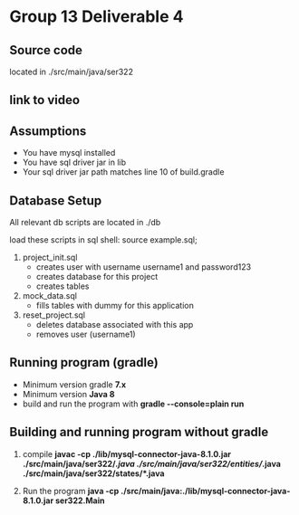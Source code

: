 # Group 13 Deliverable 4

## Source code
located in ./src/main/java/ser322

## link to video

## Assumptions
- You have mysql installed
- You have sql driver jar in lib
- Your sql driver jar path matches line 10 of build.gradle

## Database Setup
All relevant db scripts are located in ./db

load these scripts in sql shell: source example.sql;

1. project_init.sql
    - creates user with username username1 and password123
    - creates database for this project
    - creates tables
2. mock_data.sql
    - fills tables with dummy for this application
3. reset_project.sql
    - deletes database associated with this app
    - removes user (username1)

## Running program (gradle)
- Minimum version gradle **7.x**
- Minimum version **Java 8**
- build and run the program with **gradle --console=plain run**

## Building and running program without gradle
1. compile
**javac -cp ./lib/mysql-connector-java-8.1.0.jar ./src/main/java/ser322/*.java ./src/main/java/ser322/entities/*.java ./src/main/java/ser322/states/*.java**

2. Run the program **java -cp ./src/main/java:./lib/mysql-connector-java-8.1.0.jar ser322.Main**